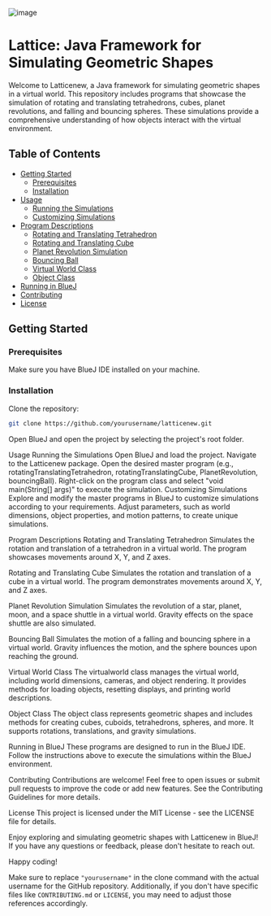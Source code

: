 ![image](https://github.com/maazmalik2004/Lattice-ASCII-based-3D-rendering/assets/128217421/c6691138-a826-46ed-a6f2-3a102f1d4bc4)

# Lattice: Java Framework for Simulating Geometric Shapes

Welcome to Latticenew, a Java framework for simulating geometric shapes in a virtual world. This repository includes programs that showcase the simulation of rotating and translating tetrahedrons, cubes, planet revolutions, and falling and bouncing spheres. These simulations provide a comprehensive understanding of how objects interact with the virtual environment.

## Table of Contents
- [Getting Started](#getting-started)
  - [Prerequisites](#prerequisites)
  - [Installation](#installation)
- [Usage](#usage)
  - [Running the Simulations](#running-the-simulations)
  - [Customizing Simulations](#customizing-simulations)
- [Program Descriptions](#program-descriptions)
  - [Rotating and Translating Tetrahedron](#rotating-and-translating-tetrahedron)
  - [Rotating and Translating Cube](#rotating-and-translating-cube)
  - [Planet Revolution Simulation](#planet-revolution-simulation)
  - [Bouncing Ball](#bouncing-ball)
  - [Virtual World Class](#virtual-world-class)
  - [Object Class](#object-class)
- [Running in BlueJ](#running-in-bluej)
- [Contributing](#contributing)
- [License](#license)

## Getting Started

### Prerequisites
Make sure you have BlueJ IDE installed on your machine.

### Installation
Clone the repository:

```bash
git clone https://github.com/yourusername/latticenew.git
```

Open BlueJ and open the project by selecting the project's root folder.

Usage
Running the Simulations
Open BlueJ and load the project.
Navigate to the Latticenew package.
Open the desired master program (e.g., rotatingTranslatingTetrahedron, rotatingTranslatingCube, PlanetRevolution, bouncingBall).
Right-click on the program class and select "void main(String[] args)" to execute the simulation.
Customizing Simulations
Explore and modify the master programs in BlueJ to customize simulations according to your requirements. Adjust parameters, such as world dimensions, object properties, and motion patterns, to create unique simulations.

Program Descriptions
Rotating and Translating Tetrahedron
Simulates the rotation and translation of a tetrahedron in a virtual world. The program showcases movements around X, Y, and Z axes.

Rotating and Translating Cube
Simulates the rotation and translation of a cube in a virtual world. The program demonstrates movements around X, Y, and Z axes.

Planet Revolution Simulation
Simulates the revolution of a star, planet, moon, and a space shuttle in a virtual world. Gravity effects on the space shuttle are also simulated.

Bouncing Ball
Simulates the motion of a falling and bouncing sphere in a virtual world. Gravity influences the motion, and the sphere bounces upon reaching the ground.

Virtual World Class
The virtualworld class manages the virtual world, including world dimensions, cameras, and object rendering. It provides methods for loading objects, resetting displays, and printing world descriptions.

Object Class
The object class represents geometric shapes and includes methods for creating cubes, cuboids, tetrahedrons, spheres, and more. It supports rotations, translations, and gravity simulations.

Running in BlueJ
These programs are designed to run in the BlueJ IDE. Follow the instructions above to execute the simulations within the BlueJ environment.

Contributing
Contributions are welcome! Feel free to open issues or submit pull requests to improve the code or add new features. See the Contributing Guidelines for more details.

License
This project is licensed under the MIT License - see the LICENSE file for details.

Enjoy exploring and simulating geometric shapes with Latticenew in BlueJ! If you have any questions or feedback, please don't hesitate to reach out.

Happy coding!

Make sure to replace `"yourusername"` in the clone command with the actual username for the GitHub repository. Additionally, if you don't have specific files like `CONTRIBUTING.md` or `LICENSE`, you may need to adjust those references accordingly.
